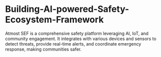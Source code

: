 # Building-AI-powered-Safety-Ecosystem-Framework
Atmost SEF is a comprehensive safety platform leveraging AI, IoT, and community engagement.  It integrates with various devices and sensors to detect threats, provide real-time alerts, and coordinate emergency response, making communities safer.
